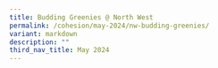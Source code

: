 ```yaml
---
title: Budding Greenies @ North West
permalink: /cohesion/may-2024/nw-budding-greenies/
variant: markdown
description: ""
third_nav_title: May 2024
---
```


